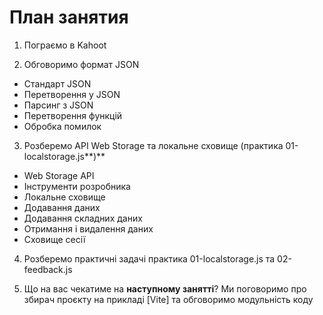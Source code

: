 # План занятия

1. Пограємо в Kahoot

2. Обговоримо формат JSON

- Стандарт JSON
- Перетворення у JSON
- Парсинг з JSON
- Перетворення функцій
- Обробка помилок

3. Розберемо API Web Storage та локальне сховище (практика
   01-localstorage.js**)**

- Web Storage API
- Інструменти розробника
- Локальне сховище
- Додавання даних
- Додавання складних даних
- Отримання і видалення даних
- Сховище сесії

4. Розберемо практичні задачі практика 01-localstorage.js та 02-feedback.js

5. Що на вас чекатиме на **наступному занятті**? Ми поговоримо про збирач
   проєкту на прикладі [Vite] та обговоримо модульність коду
